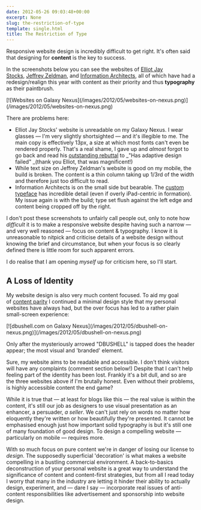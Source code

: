 ```yaml
---
date: 2012-05-26 09:03:48+00:00
excerpt: None
slug: the-restriction-of-type
template: single.html
title: The Restriction of Type
---
```


Responsive website design is incredibly difficult to get right. It's often said that designing for **content** is the key to success.

In the screenshots below you can see the websites of [Elliot Jay Stocks](http://elliotjaystocks.com/), [Jeffrey Zeldman](http://www.zeldman.com/), and [Information Architects](http://informationarchitects.net/), all of which have had a redesign/realign this year with content as their priority and thus **typography** as their paintbrush.

<p class="post__image">[![Websites on Galaxy Nexus](/images/2012/05/websites-on-nexus.png)](/images/2012/05/websites-on-nexus.png)</p>

There are problems here:

* Elliot Jay Stocks' website is unreadable on my Galaxy Nexus. I wear glasses — I'm very slightly shortsighted — and it's illegible to me. The main copy is effectively 13px, a size at which most fonts can't even be rendered properly. That's a real shame, I gave up and _almost_ forgot to go back and read his [outstanding rebuttal](http://elliotjaystocks.com/blog/has-adaptive-design-failed-of-course-it-bloody-hasnt/) to _"Has adaptive design failed" _(thank you Elliot, that was magnificent!)
* While text size on Jeffrey Zeldman's website is good on my mobile, the build is broken. The content is a thin column taking up 1/3rd of the width and therefore just too difficult to read.
* Information Architects is on the small side but bearable. The [custom typeface](http://informationarchitects.net/blog/responsive-typography/) has incredible detail (even if overly iPad-centric in formation). My issue again is with the build; type set flush against the left edge and content being cropped off by the right.


I don't post these screenshots to unfairly call people out, only to note how _difficult_ it is to make a responsive website despite having such a narrow — and very well reasoned — focus on content & typography. I know it is unreasonable to nitpick and criticise details of a website design without knowing the brief and circumstance, but when your focus is so clearly defined there is little room for such apparent errors.

I do realise that I am opening _myself_ up for criticism here, so I'll start.


## A Loss of Identity


My website design is also very much content focused. To aid my goal of [content parity](http://bradfrostweb.com/blog/mobile/content-parity/) I continued a minimal design style that my personal websites have always had, but the over focus has led to a rather plain small-screen experience:

<p class="post__image">[![dbushell.com on Galaxy Nexus](/images/2012/05/dbushell-on-nexus.png)](/images/2012/05/dbushell-on-nexus.png)</p>

Only after the mysteriously arrowed "DBUSHELL" is tapped does the header appear; the most visual and 'branded' element.

Sure, my website aims to be readable and accessible. I don't think visitors will have any complaints (comment section below!) Despite that I can't help feeling part of the identity has been lost. Frankly it's a bit dull, and so are the three websites above if I'm brutally honest. Even without their problems, is highly accessible content the end game?

While it is true that — at least for blogs like this — the real value is within the content, it's still our job as designers to use visual presentation as an enhancer, a persuader, _a seller_. We can't just rely on words no matter how eloquently they're written or how beautifully they're presented. It cannot be emphasised enough just how important solid typography is but it's still one of many foundation of good design. To design a compelling website — particularly on mobile — requires more.

With so much focus on pure content we're in danger of losing our license to _design_. The supposedly superficial 'decoration' is what makes a website compelling in a bustling commercial environment. A back-to-basics deconstruction of your personal website is a great way to understand the significance of content and content-first strategies, but from all I read today I worry that many in the industry are letting it hinder their ability to actually design, experiment, and — dare I say — incorporate real issues of anti-content responsibilities like advertisement and sponsorship into website design.
